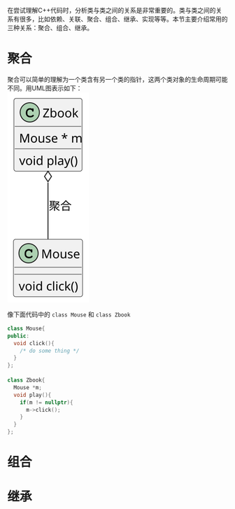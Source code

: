 在尝试理解C++代码时，分析类与类之间的关系是非常重要的。类与类之间的关系有很多，比如依赖、关联、聚合、组合、继承、实现等等。本节主要介绍常用的三种关系：聚合、组合、继承。

# 聚合
聚合可以简单的理解为一个类含有另一个类的指针，这两个类对象的生命周期可能不同。用UML图表示如下：  
![聚合](out/class_relationship/Aggregation.svg)

像下面代码中的 ``class Mouse`` 和 ``class Zbook``
```c++
class Mouse{
public:
  void click(){
    /* do some thing */
  }
};

class Zbook{
  Mouse *m;
  void play(){
    if(m != nullptr){
      m->click();
    }
  }
};
```

# 组合

# 继承
